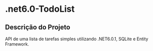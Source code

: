 # .net6.0-TodoList

## Descrição do Projeto
<p>API de uma lista de tarefas simples utilizando .NET6.0.1, SQLite e Entity Framework.</p>
